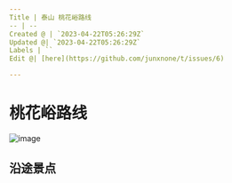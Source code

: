 ```yaml
---
Title | 泰山 桃花峪路线
-- | --
Created @ | `2023-04-22T05:26:29Z`
Updated @| `2023-04-22T05:26:29Z`
Labels | ``
Edit @| [here](https://github.com/junxnone/t/issues/6)

---
```

# 桃花峪路线


![image](https://user-images.githubusercontent.com/2216970/233764407-1909e7bb-df02-4bbc-bcef-55d95f21a431.png)

## 沿途景点


